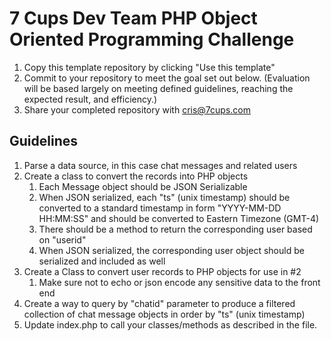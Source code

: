 # 7 Cups Dev Team PHP Object Oriented Programming Challenge

1. Copy this template repository by clicking "Use this template"
2. Commit to your repository to meet the goal set out below. (Evaluation will be based largely on meeting defined guidelines, reaching the expected result, and efficiency.)
3. Share your completed repository with cris@7cups.com


## Guidelines

1. Parse a data source, in this case chat messages and related users
2. Create a class to convert the records into PHP objects
    1. Each Message object should be JSON Serializable
    2. When JSON serialized, each "ts" (unix timestamp) should be converted to a standard timestamp in form "YYYY-MM-DD HH:MM:SS" and should be converted to Eastern Timezone (GMT-4)
    3. There should be a method to return the corresponding user based on "userid"
    4. When JSON serialized, the corresponding user object should be serialized and included as well
3. Create a Class to convert user records to PHP objects for use in #2
    1. Make sure not to echo or json encode any sensitive data to the front end
3. Create a way to query by "chatid" parameter to produce a filtered collection of chat message objects in order by "ts" (unix timestamp)
4. Update index.php to call your classes/methods as described in the file.